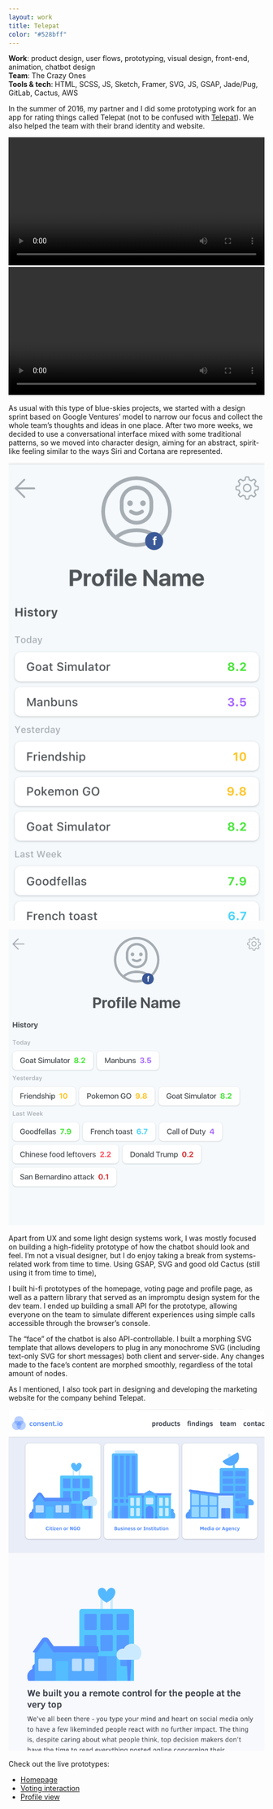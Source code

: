 ```yaml
---
layout: work
title: Telepat
color: "#528bff"
---
```


**Work**:  product design, user flows, prototyping, visual design, front-end, animation, chatbot design<br>
**Team**: The Crazy Ones<br>
**Tools & tech**: HTML, SCSS, JS, Sketch, Framer, SVG, JS, GSAP, Jade/Pug, GitLab, Cactus, AWS

In the summer of 2016, my partner and I did some prototyping work for an app for rating things called Telepat (not to be confused with <a href="https://telepat.io/" target="_blank">Telepat</a>). We also helped the team with their brand identity and website.

<video width="100%" height="auto" controls="controls">
    <source src="/images/work/telepat/telepat1.mp4" type="video/mp4">
    Your browser does not support the video tag.
</video>

<video width="100%" height="auto" controls="controls">
    <source src="/images/work/telepat/telepat2.mp4" type="video/mp4">
    Your browser does not support the video tag.
</video>

As usual with this type of blue-skies projects, we started with a design sprint based on Google Ventures’ model to narrow our focus and collect the whole team’s thoughts and ideas in one place. After two more weeks, we decided to use a conversational interface mixed with some traditional patterns, so we moved into character design, aiming for an abstract, spirit-like feeling similar to the ways Siri and Cortana are represented.

![](/images/work/telepat/telepat5.png)

![](/images/work/telepat/telepat3.png)

Apart from UX and some light design systems work, I was mostly focused on building a high-fidelity prototype of how the chatbot should look and feel. I’m not a visual designer, but I do enjoy taking a break from systems-related work from time to time. Using GSAP, SVG and good old Cactus (still using it from time to time), 

I built hi-fi prototypes of the homepage, voting page and profile page, as well as a pattern library that served as an impromptu design system for the dev team. I ended up building a small API for the prototype, allowing everyone on the team to simulate different experiences using simple calls accessible through the browser’s console.

The “face” of the chatbot is also API-controllable. I built a morphing SVG template that allows developers to plug in any monochrome SVG (including text-only SVG for short messages) both client and server-side. Any changes made to the face’s content are morphed smoothly, regardless of the total amount of nodes.

As I mentioned, I also took part in designing and developing the marketing website for the company behind Telepat.

![](/images/work/telepat/telepat4.png)

Check out the live prototypes:
- <a href="http://telepatdemo.s3-website-us-east-1.amazonaws.com/" target="_blank">Homepage</a>
- <a href="http://telepatdemo.s3-website-us-east-1.amazonaws.com/vote.html" target="_blank">Voting interaction</a>
- <a href="http://telepatdemo.s3-website-us-east-1.amazonaws.com/profile.html" target="_blank">Profile view</a>